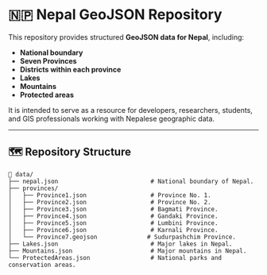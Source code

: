 # 🇳🇵 Nepal GeoJSON Repository

This repository provides structured **GeoJSON data for Nepal**, including:

- **National boundary**
- **Seven Provinces**
- **Districts within each province**
- **Lakes**
- **Mountains**
- **Protected areas**

It is intended to serve as a resource for developers, researchers, students, and GIS professionals working with Nepalese geographic data.

---

## 🗺️ Repository Structure

```text
📁 data/
├── nepal.json                          # National boundary of Nepal.
├── provinces/
│   ├── Province1.json                  # Province No. 1.
│   ├── Province2.json                  # Province No. 2.
│   ├── Province3.json                  # Bagmati Province.
│   ├── Province4.json                  # Gandaki Province.
│   ├── Province5.json                  # Lumbini Province.
│   ├── Province6.json                  # Karnali Province.
│   └── Province7.geojson              # Sudurpashchim Province.
├── Lakes.json                          # Major lakes in Nepal.
├── Mountains.json                      # Major mountains in Nepal.
└── ProtectedAreas.json                 # National parks and conservation areas.
```
